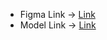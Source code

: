 - Figma Link -> [Link](https://www.figma.com/file/shmxWL5FKRO5GNOPPopBg6/PLAY?type=design&node-id=0-1&mode=design&t=Z719S6WJeUn79NcN-0)
- Model Link -> [Link](https://app.eraser.io/workspace/YtPqZ1VogxGy1jzIDkzj)